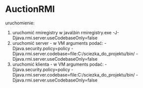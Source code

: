 # AuctionRMI

uruchomienie: 

1. uruchomić rmiregistry w java\bin rmiregistry.exe -J-Djava.rmi.server.useCodebaseOnly=false
2. uruchomić server - w VM arguments podać: 
                -Djava.security.policy=policy
                -Djava.rmi.server.codebase=file:C:/sciezka_do_projektu/bin/
                -Djava.rmi.server.useCodebaseOnly=false
2. uruchomić klienta - w VM arguments podać: 
                -Djava.security.policy=policy
                -Djava.rmi.server.codebase=file:C:/sciezka_do_projektu/bin/
                -Djava.rmi.server.useCodebaseOnly=false
